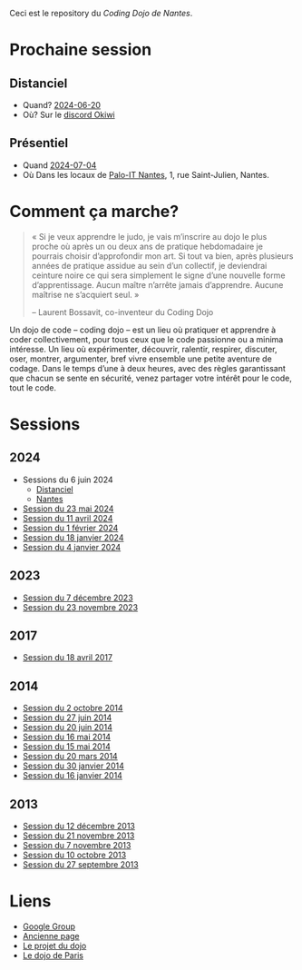 Ceci est le repository du *Coding Dojo de Nantes*.

# Prochaine session

## Distanciel

* Quand? [2024-06-20](2024-06-20)
* Où? Sur le [discord Okiwi](https://discord.gg/Hhrm4Avu)

## Présentiel

* Quand [2024-07-04](2024-07-04)
* Où Dans les locaux de [Palo-IT Nantes](https://maps.app.goo.gl/e5bhRA3fTNcGzdsa8), 1, rue Saint-Julien, Nantes.

# Comment ça marche?

> « Si je veux apprendre le judo, je vais m’inscrire au dojo le plus proche où
> après un ou deux ans de pratique hebdomadaire je pourrais choisir
> d’approfondir mon art. Si tout va bien, après plusieurs années de pratique
> assidue au sein d’un collectif, je deviendrai ceinture noire ce qui sera
> simplement le signe d’une nouvelle forme d’apprentissage. Aucun maître
> n’arrête jamais d’apprendre. Aucune maîtrise ne s’acquiert seul. »
>
> – Laurent Bossavit, co-inventeur du Coding Dojo

Un dojo de code – coding dojo – est un lieu où pratiquer et apprendre à coder collectivement, pour tous ceux que le code passionne ou a minima intéresse. Un lieu où expérimenter, découvrir, ralentir, respirer, discuter, oser, montrer, argumenter, bref vivre ensemble une petite aventure de codage. Dans le temps d’une à deux heures, avec des règles garantissant que chacun se sente en sécurité, venez partager votre intérêt pour le code, tout le code.

# Sessions

## 2024

* Sessions du 6 juin 2024
  * [Distanciel](2024-05-23)
  * [Nantes](2024-06-06-Nantes)
* [Session du 23 mai 2024](2024-05-23)
* [Session du 11 avril 2024](2024-04-11)
* [Session du 1 février 2024](2024-02-01)
* [Session du 18 janvier 2024](2024-01-18)
* [Session du 4 janvier 2024](2023-01-04)

## 2023

* [Session du 7 décembre 2023](2023/2023-12-07)
* [Session du 23 novembre 2023](2023/2023-11-23)

## 2017

* [Session du 18 avril 2017](2017/2017-04-18)

## 2014

* [Session du 2 octobre 2014](2014/2014-10-02)
* [Session du 27 juin 2014](2014/2014-06-27)
* [Session du 20 juin 2014](2014/2014-06-20)
* [Session du 16 mai 2014](2014/2014-05-16)
* [Session du 15 mai 2014](2014/2014-05-15)
* [Session du 20 mars 2014](2014/2014-03-20)
* [Session du 30 janvier 2014](2014/2014-01-30)
* [Session du 16 janvier 2014](2014/2014-01-16)

## 2013

* [Session du 12 décembre 2013](2013/2013-12-12)
* [Session du 21 novembre 2013](2013/2013-11-21)
* [Session du 7 novembre 2013](2013/2013-11-07)
* [Session du 10 octobre 2013](2013/2013-10-10)
* [Session du 27 septembre 2013](2013/2013-09-27-tennis)

# Liens

* [Google Group](https://groups.google.com/forum/#!forum/nantescodingdojo)
* [Ancienne page](https://sites.google.com/site/nantescodingdojo/home)
* [Le projet du dojo](http://www.codingdojo.org/)
* [Le dojo de Paris](http://wiki.agile-france.org/cgi-bin/wiki.pl?DojoDeveloppement)
